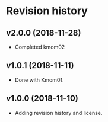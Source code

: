 Revision history
====================

v2.0.0 (2018-11-28)
----------------------

* Completed kmom02




v1.0.1 (2018-11-11)
----------------------

* Done with Kmom01.


v1.0.0 (2018-11-10)
----------------------

* Adding revision history and license.

